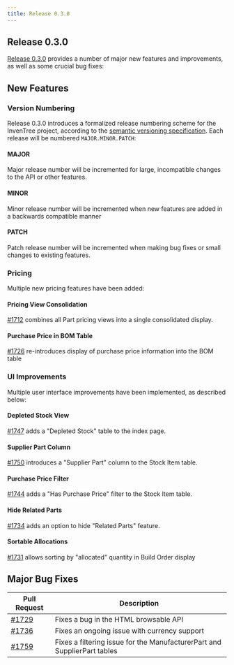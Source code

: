 ```yaml
---
title: Release 0.3.0
---
```


## Release 0.3.0

[Release 0.3.0](https://github.com/inventree/InvenTree/releases/tag/0.3.0) provides a number of major new features and improvements, as well as some crucial bug fixes:

## New Features

### Version Numbering

Release 0.3.0 introduces a formalized release numbering scheme for the InvenTree project, according to the [semantic versioning specification](https://semver.org/). Each release will be numbered `MAJOR.MINOR.PATCH`:

#### MAJOR

Major release number will be incremented for large, incompatible changes to the API or other features.

#### MINOR

Minor release number will be incremented when new features are added in a backwards compatible manner

#### PATCH

Patch release number will be incremented when making bug fixes or small changes to existing features.

### Pricing

Multiple new pricing features have been added:

#### Pricing View Consolidation

[#1712](https://github.com/inventree/InvenTree/pull/1712) combines all Part pricing views into a single consolidated display.

#### Purchase Price in BOM Table

[#1726](https://github.com/inventree/InvenTree/pull/1726) re-introduces display of purchase price information into the BOM table

### UI Improvements

Multiple user interface improvements have been implemented, as described below:

#### Depleted Stock View

[#1747](https://github.com/inventree/InvenTree/pull/1747) adds a "Depleted Stock" table to the index page.

#### Supplier Part Column

[#1750](https://github.com/inventree/InvenTree/pull/1750) introduces a "Supplier Part" column to the Stock Item table.

#### Purchase Price Filter

[#1744](https://github.com/inventree/InvenTree/pull/1744) adds a "Has Purchase Price" filter to the Stock Item table.

#### Hide Related Parts

[#1734](https://github.com/inventree/InvenTree/pull/1734) adds an option to hide "Related Parts" feature.

#### Sortable Allocations

[#1731](https://github.com/inventree/InvenTree/pull/1731) allows sorting by "allocated" quantity in Build Order display

## Major Bug Fixes

| Pull Request | Description |
| --- | --- |
| [#1729](https://github.com/inventree/InvenTree/pull/1729) | Fixes a bug in the HTML browsable API |
| [#1736](https://github.com/inventree/InvenTree/pull/1736) | Fixes an ongoing issue with currency support |
| [#1759](https://github.com/inventree/InvenTree/pull/1759) | Fixes a filtering issue for the ManufacturerPart and SupplierPart tables |
